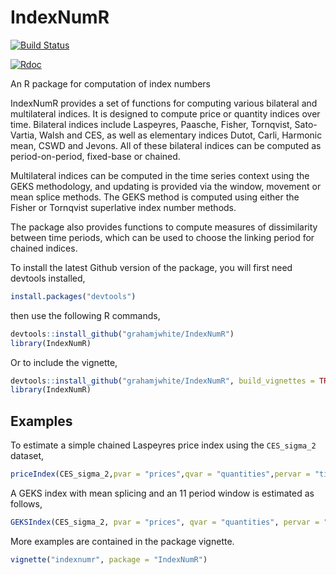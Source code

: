 # IndexNumR

[![Build Status](https://travis-ci.org/grahamjwhite/IndexNumR.svg?branch=master)](https://travis-ci.org/grahamjwhite/IndexNumR)

[![Rdoc](http://www.rdocumentation.org/badges/version/IndexNumR)](http://www.rdocumentation.org/packages/IndexNumR)

An R package for computation of index numbers

IndexNumR provides a set of functions for computing various bilateral and multilateral indices. It is designed to compute price or quantity indices over time. Bilateral indices include Laspeyres, Paasche, Fisher, Tornqvist, Sato-Vartia, Walsh and CES, as well as elementary indices Dutot, Carli, Harmonic mean, CSWD and Jevons. All of these bilateral indices can be computed as period-on-period, fixed-base or chained. 

Multilateral indices can be computed in the time series context using the GEKS methodology, and updating is provided via the window, movement or mean splice methods. The GEKS method is computed using either the Fisher or Tornqvist superlative index number methods.

The package also provides functions to compute measures of dissimilarity between time periods, which can be used to choose the linking period for chained indices. 

To install the latest Github version of the package, you will first need devtools installed,
```R
install.packages("devtools")
```
then use the following R commands, 

```R
devtools::install_github("grahamjwhite/IndexNumR")  
library(IndexNumR)  
```
Or to include the vignette,
```R
devtools::install_github("grahamjwhite/IndexNumR", build_vignettes = TRUE)  
library(IndexNumR) 
```

## Examples

To estimate a simple chained Laspeyres price index using the `CES_sigma_2` dataset,

```R
priceIndex(CES_sigma_2,pvar = "prices",qvar = "quantities",pervar = "time",prodID = "prodID", indexMethod = "laspeyres", output = "chained")
```
A GEKS index with mean splicing and an 11 period window is estimated as follows,

```R
GEKSIndex(CES_sigma_2, pvar = "prices", qvar = "quantities", pervar = "time", prodID = "prodID", indexMethod = "tornqvist", window=11, splice = "mean")
```
More examples are contained in the package vignette. 
```R
vignette("indexnumr", package = "IndexNumR")
```
